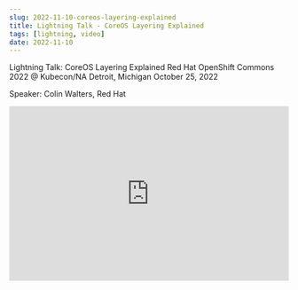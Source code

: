```yaml
---
slug: 2022-11-10-coreos-layering-explained
title: Lightning Talk - CoreOS Layering Explained
tags: [lightning, video]
date: 2022-11-10
---
```


Lightning Talk: CoreOS Layering Explained 
Red Hat OpenShift Commons 2022 @ Kubecon/NA
Detroit, Michigan 
October 25, 2022

Speaker: Colin Walters, Red Hat 

<!-- truncate -->

<iframe width="100%" height="315" src="https://www.youtube.com/embed/EQEofJrkC0w?si=6qhkYgGcbv7tlbZN" title="YouTube video player" frameborder="0" allow="accelerometer; autoplay; clipboard-write; encrypted-media; gyroscope; picture-in-picture; web-share" referrerpolicy="strict-origin-when-cross-origin" allowfullscreen></iframe>